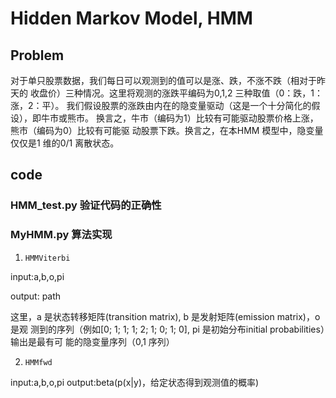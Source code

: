 #  Hidden Markov Model, HMM

## Problem
 对于单只股票数据，我们每日可以观测到的值可以是涨、跌，不涨不跌（相对于昨天的
收盘价）三种情况。这⾥将观测的涨跌平编码为0,1,2 三种取值（0：跌，1：涨，2：平）。
我们假设股票的涨跌由内在的隐变量驱动（这是⼀个⼗分简化的假设），即⽜市或熊市。
换⾔之，⽜市（编码为1）⽐较有可能驱动股票价格上涨，熊市（编码为0）⽐较有可能驱
动股票下跌。换⾔之，在本HMM 模型中，隐变量仅仅是1 维的0/1 离散状态。
## code 
### HMM_test.py 验证代码的正确性
### MyHMM.py 算法实现
1. `HMMViterbi `

  input:a,b,o,pi

  output: path

这里，a 是状态转移矩阵(transition matrix), b 是发射矩阵(emission matrix)，o 是观
测到的序列（例如[0; 1; 1; 1; 2; 1; 0; 1; 0], pi 是初始分布initial probabilities）输出是最有可
能的隐变量序列（0,1 序列）

2. `HMMfwd`

input:a,b,o,pi
output:beta(p(x|y)，给定状态得到观测值的概率)
